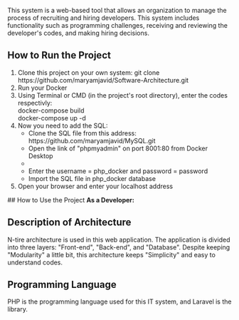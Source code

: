 This system is a web-based tool that allows an organization to manage the process of recruiting and hiring developers. This system includes functionality such as programming challenges, receiving and reviewing the developer's codes, and making hiring decisions.

## How to Run the Project
<ol>
 <li>Clone this project on your own system: git clone https://github.com/maryamjavid/Software-Architecture.git</li>
 <li>Run your Docker</li>
 <li>Using Terminal or CMD (in the project's root directory), enter the codes respectivly:<br/>docker-compose build<br/>docker-compose up -d</li>
 <li>Now you need to add the SQL:
   <ul>
   <li>Clone the SQL file from this address: https://github.com/maryamjavid/MySQL.git</li>
   <li>Open the link of "phpmyadmin" on port 8001:80 from Docker Desktop<li>
   <li>Enter the username = php_docker  and  password = password</li>
   <li>Import the SQL file in php_docker database</li>
   </ul>
 </li>
 <li>Open your browser and enter your localhost address</li>
</ol>
## How to Use the Project
<strong>As a Developer:</strong>

## Description of Architecture
N-tire architecture is used in this web application. The application is divided into three layers: "Front-end", "Back-end", and "Database".
Despite keeping "Modularity" a little bit, this architecture keeps "Simplicity" and easy to understand codes.

## Programming Language
PHP is the programming language used for this IT system, and Laravel is the library.
